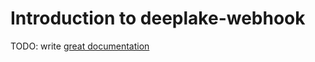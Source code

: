 # Introduction to deeplake-webhook

TODO: write [great documentation](http://jacobian.org/writing/what-to-write/)
